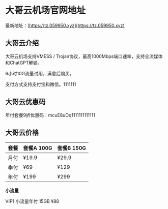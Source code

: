 # 大哥云机场官网地址

最新地址：[https://tz.059950.xyz](https://tz.059950.xyz)

## 大哥云介绍

大哥云机场支持VMESS / Trojan协议，最高1000Mbps端口速率，支持全流媒体和ChatGPT解锁。

6小时10G流量试用，满意后购买。

支付方式支持支付宝和微信。1111111

## 大哥云优惠码

年付套餐9折优惠码：mcuE8uOq1111111111111

## 大哥云价格

|套餐|套餐A 100G|套餐B 150G|
|----|----|----|
|月付|¥19.9|¥29.9|
|季付|¥69|¥129|
|年付|¥199|¥299|

**小流量**

VIP1 小流量年付 15GB ¥88

